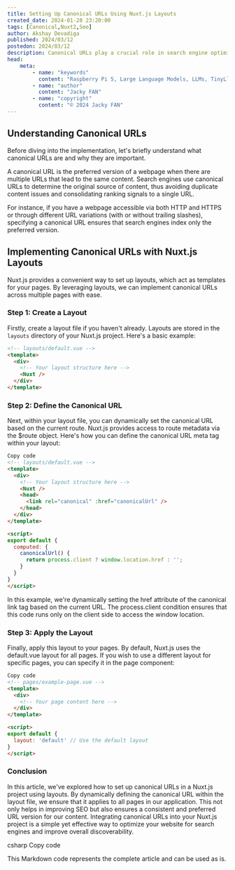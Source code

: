 ```yaml
---
title: Setting Up Canonical URLs Using Nuxt.js Layouts
created_date: 2024-01-28 23:20:00
tags: [Canonical,Nuxt2,Seo]
author: Akshay Devadiga
published: 2024/03/12
postedon: 2024/03/12
description: Canonical URLs play a crucial role in search engine optimization (SEO) by indicating the preferred version of a web page to index. This is particularly important for content management systems and dynamic websites where multiple URLs might lead to the same content. In Nuxt.js, a powerful framework based on Vue.js, setting up canonical URLs can be efficiently achieved using layouts. In this article, we'll explore how to implement canonical URLs in a Nuxt.js project using layouts.
head:
    meta:
        - name: "keywords"
          content: "Raspberry Pi 5, Large Language Models, LLMs, TinyLlama, TinyLlama 1.1B Model"
        - name: "author"
          content: "Jacky FAN"
        - name: "copyright"
          content: "© 2024 Jacky FAN"
---
```


## Understanding Canonical URLs

Before diving into the implementation, let's briefly understand what canonical URLs are and why they are important.

A canonical URL is the preferred version of a webpage when there are multiple URLs that lead to the same content. Search engines use canonical URLs to determine the original source of content, thus avoiding duplicate content issues and consolidating ranking signals to a single URL.

For instance, if you have a webpage accessible via both HTTP and HTTPS or through different URL variations (with or without trailing slashes), specifying a canonical URL ensures that search engines index only the preferred version.

## Implementing Canonical URLs with Nuxt.js Layouts

Nuxt.js provides a convenient way to set up layouts, which act as templates for your pages. By leveraging layouts, we can implement canonical URLs across multiple pages with ease.

### Step 1: Create a Layout

Firstly, create a layout file if you haven't already. Layouts are stored in the `layouts` directory of your Nuxt.js project. Here's a basic example:

```html
<!-- layouts/default.vue -->
<template>
  <div>
    <!-- Your layout structure here -->
    <Nuxt />
  </div>
</template>
```

### Step 2: Define the Canonical URL
Next, within your layout file, you can dynamically set the canonical URL based on the current route. Nuxt.js provides access to route metadata via the $route object. Here's how you can define the canonical URL meta tag within your layout:
```html
Copy code
<!-- layouts/default.vue -->
<template>
  <div>
    <!-- Your layout structure here -->
    <Nuxt />
    <head>
      <link rel="canonical" :href="canonicalUrl" />
    </head>
  </div>
</template>

<script>
export default {
  computed: {
    canonicalUrl() {
      return process.client ? window.location.href : '';
    }
  }
}
</script>
```
In this example, we're dynamically setting the href attribute of the canonical link tag based on the current URL. The process.client condition ensures that this code runs only on the client side to access the window location.

### Step 3: Apply the Layout
Finally, apply this layout to your pages. By default, Nuxt.js uses the default.vue layout for all pages. If you wish to use a different layout for specific pages, you can specify it in the page component:
```html
Copy code
<!-- pages/example-page.vue -->
<template>
  <div>
    <!-- Your page content here -->
  </div>
</template>

<script>
export default {
  layout: 'default' // Use the default layout
}
</script>
```
### Conclusion
In this article, we've explored how to set up canonical URLs in a Nuxt.js project using layouts. By dynamically defining the canonical URL within the layout file, we ensure that it applies to all pages in our application. This not only helps in improving SEO but also ensures a consistent and preferred URL version for our content. Integrating canonical URLs into your Nuxt.js project is a simple yet effective way to optimize your website for search engines and improve overall discoverability.

csharp
Copy code

This Markdown code represents the complete article and can be used as is.
